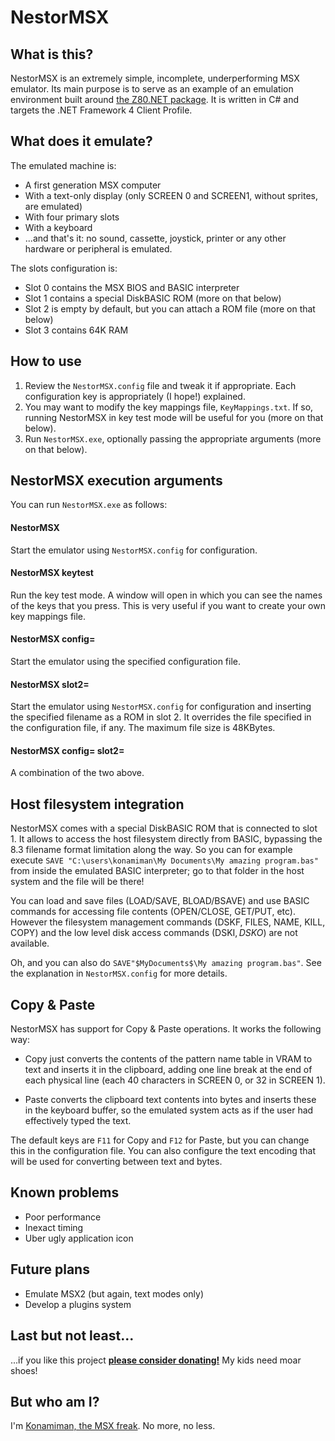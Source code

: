 # NestorMSX #


## What is this? ##

NestorMSX is an extremely simple, incomplete, underperforming MSX emulator. Its main purpose is to serve as an example of an emulation environment built around [the Z80.NET package](https://bitbucket.org/konamiman/z80dotnet). It is written in C# and targets the .NET Framework 4 Client Profile.


## What does it emulate? ##

The emulated machine is:

- A first generation MSX computer
- With a text-only display (only SCREEN 0 and SCREEN1, without sprites, are emulated)
- With four primary slots
- With a keyboard
- ...and that's it: no sound, cassette, joystick, printer or any other hardware or peripheral is emulated.

The slots configuration is:

- Slot 0 contains the MSX BIOS and BASIC interpreter
- Slot 1 contains a special DiskBASIC ROM (more on that below)
- Slot 2 is empty by default, but you can attach a ROM file (more on that below)
- Slot 3 contains 64K RAM


## How to use ##

1. Review the `NestorMSX.config` file and tweak it if appropriate. Each configuration key is appropriately (I hope!) explained.
2. You may want to modify the key mappings file, `KeyMappings.txt`. If so, running NestorMSX in key test mode will be useful for you (more on that below).
3. Run `NestorMSX.exe`, optionally passing the appropriate arguments (more on that below).


## NestorMSX execution arguments ##

You can run `NestorMSX.exe` as follows:

#### NestorMSX ####

Start the emulator using `NestorMSX.config` for configuration.

#### NestorMSX keytest ####

Run the key test mode. A window will open in which you can see the names of the keys that you press. This is very useful if you want to create your own key mappings file.

#### NestorMSX config=<filename> ####

Start the emulator using the specified configuration file.

#### NestorMSX slot2=<filename> ####

Start the emulator using `NestorMSX.config` for configuration and inserting the specified filename as a ROM in slot 2. It overrides the file specified in the configuration file, if any. The maximum file size is 48KBytes.

#### NestorMSX config=<filename> slot2=<filename> ####

A combination of the two above.


## Host filesystem integration ##

NestorMSX comes with a special DiskBASIC ROM that is connected to slot 1. It allows to access the host filesystem directly from BASIC, bypassing the 8.3 filename format limitation along the way. So you can for example execute `SAVE "C:\users\konamiman\My Documents\My amazing program.bas"` from inside the emulated BASIC interpreter; go to that folder in the host system and the file will be there!

You can load and save files (LOAD/SAVE, BLOAD/BSAVE) and use BASIC commands for accessing file contents (OPEN/CLOSE, GET/PUT, etc). However the filesystem management commands (DSKF, FILES, NAME, KILL, COPY) and the low level disk access commands (DSKI$, DSKO$) are not available.

Oh, and you can also do `SAVE"$MyDocuments$\My amazing program.bas"`. See the explanation in `NestorMSX.config` for more details.


## Copy & Paste ##

NestorMSX has support for Copy & Paste operations. It works the following way:

- Copy just converts the contents of the pattern name table in VRAM to text and inserts it in the clipboard, adding one line break at the end of each physical line (each 40 characters in SCREEN 0, or 32 in SCREEN 1).

- Paste converts the clipboard text contents into bytes and inserts these in the keyboard buffer, so the emulated system acts as if the user had effectively typed the text.

The default keys are `F11` for Copy and `F12` for Paste, but you can change this in the configuration file. You can also configure the text encoding that will be used for converting between text and bytes.


## Known problems ##

- Poor performance
- Inexact timing
- Uber ugly application icon


## Future plans ##

- Emulate MSX2 (but again, text modes only)
- Develop a plugins system


## Last but not least...

...if you like this project **[please consider donating!](http://www.konamiman.com#donate)** My kids need moar shoes!

## But who am I? ##

I'm [Konamiman, the MSX freak](http://www.konamiman.com). No more, no less.